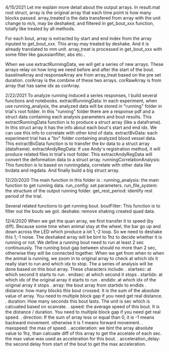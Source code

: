 4/15/2021
Let me explain more detail about the output arrays. 
In result.mat root struct, array is the original array that each time point is how many blocks passed.
array_treated is the data transfered from array with the unit change to m/s, may be deshaked, and filtered in get_bout_xxx function, totally like treated by all methods.

For each bout, array is extracted by start and end index from the array inputed to get_bout_xxx. This array may treated by deshake. And it is already translated to mm unit.
array_treat is processed in get_bout_xxx with some filter like gaussianfilter, abs etc..

When we use extractRunningData, we will get a series of new arrays. These arrays relay on how long we need before and after the start of the bout.
baselineArray and responseArray are from array_treat based on the pre set duration. corArray is the combine of these two arrays.
corRawArray is from array that has same idx as corArray.



2/22/2021
To analyze running induced a series responses, I build several functions and notebooks.
extractRunningData: In each experiment, when use running_analysis, the analyzed data will be stored in "running" folder in trial's root folder. In this "running" folder there are a response pdf and a struct data containing each analysis parameters and bout results. This extractRunningData function is to produce a struct array (like a dataframe). In this struct array it has the info about each bout's start and end idx. We can use this info to correlate with other kind of data.
extractBvData: each experiment trial has a "bv" folder containing analyzed blood vessel data. This extractBvData function is to transfer the bv data to a struct array (dataframe).
extractAndyRegData: If use Andy's registration method, it will produce related files in trial's root folder. This extractAndyRegData will convert the deformation data to a struct array. 
runningCorrelationAnalysis: This function is to based on runningdata, correlate with other data like bvdata and regdata. And finally build a big struct array.

12/20/2020
The main function in this folder is :
running_analysis: the main function to get running data.
run_config: set parameters.
run_file_system: the structure of the output running folder.
get_rest_period: identify rest period of the trial.


Several related functions to get running bout.
boutFilter: This function is to filter out the bouts we got.
deshake: remove shaking created quad data.

12/4/2020
When we get the quan array, we first transfer it to speed (by diff). Because some time when animal stay at the wheel, the bar go up and down across the LED which produce a lot 1,-2 loop. So we need to deshake this 1,-1 noise. The deshaked array will be bint to 1hz to decide whether it is running or not. We define a running bout need to run at least 2 sec continuously. The running bout gap between should no more than 2 sec, otherwise they will be connected together. When we get from when to when the animal is running, we zoom in to original array to check at which idx it really start to run and which idx to stop. The a series of analysis will be done based on this bout array. These characters include:
. startsec: at which second it starts to run
. endsec: at which second it stops
. startidx: at which idx of the original array it starts to run
. endidx: at which idx of the original array it stops
. array: the bout array from startidx to endidx
. distance: how many blocks this bout crossed. It is the sum of the absolute value of array. You need to multiple block gap if you need get real distance.
. duration: How many seconds this bout lasts. The unit is sec which is calcuated based on scanrate.
. speed: the average speed of this bout. It is the distance / duration. You need to multiple block gap if you need get real speed.
. direction: If the sum of array less or equal than 0, it is -1 means backward movement. otherwise it is 1 means forward movement.
. maxspeed: the max of speed.
. acceleration: we bint the array absolute value to 1hz, than calcuate diff of this array to get the accelate of each sec. the max value was used as acceleration for this bout.
. acceleration_delay: the second delay from start of the bout to get the max acceleration.

